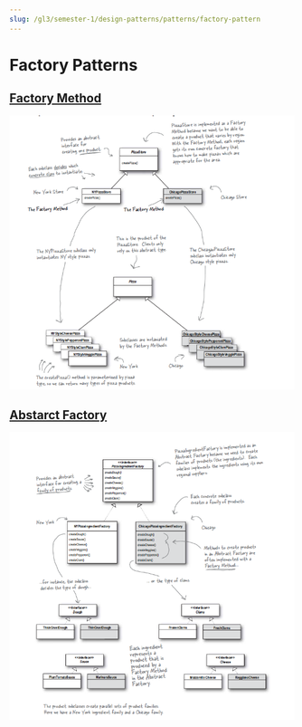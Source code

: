 ```yaml
---
slug: /gl3/semester-1/design-patterns/patterns/factory-pattern
---
```


# Factory Patterns

## [Factory Method](Factory/Factory%20Method%2047daf67e33d24e60a0a3df5312f09368.md)

![Factory/Untitled.png](Factory/Untitled.png)

## [Abstarct Factory](Factory/Abstarct%20Factory%20f3feec37b46f4c2d95f47faabe9b9398.md)

![Factory/Untitled%201.png](Factory/Untitled%201.png)
